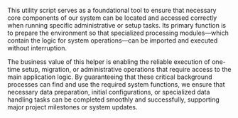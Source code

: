 This utility script serves as a foundational tool to ensure that necessary core components of our system can be located and accessed correctly when running specific administrative or setup tasks. Its primary function is to prepare the environment so that specialized processing modules—which contain the logic for system operations—can be imported and executed without interruption.

The business value of this helper is enabling the reliable execution of one-time setup, migration, or administrative operations that require access to the main application logic. By guaranteeing that these critical background processes can find and use the required system functions, we ensure that necessary data preparation, initial configurations, or specialized data handling tasks can be completed smoothly and successfully, supporting major project milestones or system updates.